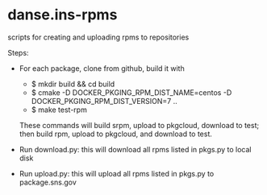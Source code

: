 # danse.ins-rpms
scripts for creating and uploading rpms to repositories

Steps:
* For each package, clone from github, build it with
  - $ mkdir build && cd build 
  - $ cmake -D DOCKER_PKGING_RPM_DIST_NAME=centos -D DOCKER_PKGING_RPM_DIST_VERSION=7 ..
  - $ make test-rpm
  
  These commands will build srpm, upload to pkgcloud, download to test; then build rpm,
  upload to pkgcloud, and download to test.
* Run download.py: this will download all rpms listed in pkgs.py to local disk
* Run upload.py: this will upload all rpms listed in pkgs.py to package.sns.gov
